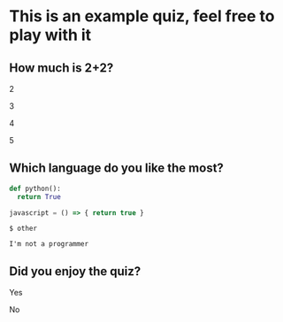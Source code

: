 # This is an example quiz, feel free to play with it

## How much is 2+2?

<Answer>

2

</Answer>
<Answer>

3

</Answer>
<Answer correct=true>

4

</Answer>
<Answer>

5

</Answer>


## Which language do you like the most?

<Answer correct=true>

```python
def python():
  return True
```

</Answer>

<Answer correct=true>

```js
javascript = () => { return true }
```

</Answer>

<Answer correct=true>

```
$ other
```

</Answer>

<Answer correct=true>

`I'm not a programmer`

</Answer>

## Did you enjoy the quiz?
<Answer correct=true>

Yes

</Answer>
<Answer>

No

</Answer>
